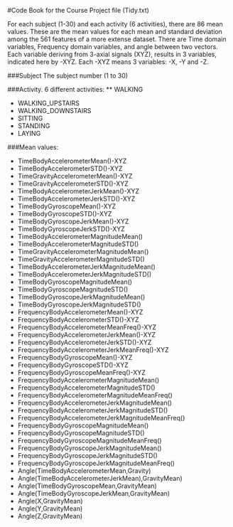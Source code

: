 #Code Book for the Course Project file (Tidy.txt)

For each subject (1-30) and each activity (6 activities), there are 86 mean values. 
These are the mean values for each mean and standard deviation among the 561 features of a more extense dataset. 
There are Time domain variables, Frequency domain variables, and angle between two vectors. 
Each variable deriving from 3-axial signals (XYZ), results in 3 variables, indicated here by -XYZ. Each -XYZ means 3 variables: -X, -Y and -Z. 

###Subject
The subject number (1 to 30)

###Activity. 
6 different activities: 
  ** WALKING
  * WALKING_UPSTAIRS
  * WALKING_DOWNSTAIRS
  * SITTING
  * STANDING
  * LAYING

###Mean values:   

* TimeBodyAccelerometerMean()-XYZ
* TimeBodyAccelerometerSTD()-XYZ
* TimeGravityAccelerometerMean()-XYZ
* TimeGravityAccelerometerSTD()-XYZ
* TimeBodyAccelerometerJerkMean()-XYZ
* TimeBodyAccelerometerJerkSTD()-XYZ
* TimeBodyGyroscopeMean()-XYZ
* TimeBodyGyroscopeSTD()-XYZ
* TimeBodyGyroscopeJerkMean()-XYZ
* TimeBodyGyroscopeJerkSTD()-XYZ
* TimeBodyAccelerometerMagnitudeMean()
* TimeBodyAccelerometerMagnitudeSTD()
* TimeGravityAccelerometerMagnitudeMean()
* TimeGravityAccelerometerMagnitudeSTD()
* TimeBodyAccelerometerJerkMagnitudeMean()
* TimeBodyAccelerometerJerkMagnitudeSTD()
* TimeBodyGyroscopeMagnitudeMean()
* TimeBodyGyroscopeMagnitudeSTD()
* TimeBodyGyroscopeJerkMagnitudeMean()
* TimeBodyGyroscopeJerkMagnitudeSTD()
* FrequencyBodyAccelerometerMean()-XYZ
* FrequencyBodyAccelerometerSTD()-XYZ
* FrequencyBodyAccelerometerMeanFreq()-XYZ
* FrequencyBodyAccelerometerJerkMean()-XYZ
* FrequencyBodyAccelerometerJerkSTD()-XYZ
* FrequencyBodyAccelerometerJerkMeanFreq()-XYZ
* FrequencyBodyGyroscopeMean()-XYZ
* FrequencyBodyGyroscopeSTD()-XYZ
* FrequencyBodyGyroscopeMeanFreq()-XYZ
* FrequencyBodyAccelerometerMagnitudeMean()
* FrequencyBodyAccelerometerMagnitudeSTD()
* FrequencyBodyAccelerometerMagnitudeMeanFreq()
* FrequencyBodyAccelerometerJerkMagnitudeMean()
* FrequencyBodyAccelerometerJerkMagnitudeSTD()
* FrequencyBodyAccelerometerJerkMagnitudeMeanFreq()
* FrequencyBodyGyroscopeMagnitudeMean()
* FrequencyBodyGyroscopeMagnitudeSTD()
* FrequencyBodyGyroscopeMagnitudeMeanFreq()
* FrequencyBodyGyroscopeJerkMagnitudeMean()
* FrequencyBodyGyroscopeJerkMagnitudeSTD()
* FrequencyBodyGyroscopeJerkMagnitudeMeanFreq()
* Angle(TimeBodyAccelerometerMean,Gravity)
* Angle(TimeBodyAccelerometerJerkMean),GravityMean)
* Angle(TimeBodyGyroscopeMean,GravityMean)
* Angle(TimeBodyGyroscopeJerkMean,GravityMean)
* Angle(X,GravityMean)
* Angle(Y,GravityMean)
* Angle(Z,GravityMean)

